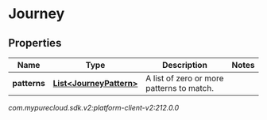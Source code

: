 # Journey


## Properties

| Name | Type | Description | Notes |
| ------------ | ------------- | ------------- | ------------- |
| **patterns** | [**List&lt;JourneyPattern&gt;**](JourneyPattern) | A list of zero or more patterns to match. |  |




_com.mypurecloud.sdk.v2:platform-client-v2:212.0.0_
